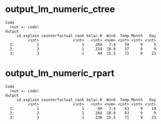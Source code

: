 # output_lm_numeric_ctree

    Code
      (out <- code)
    Output
         id_explain counterfactual_rank Solar.R  Wind  Temp Month   Day
              <int>               <int>   <int> <num> <int> <int> <int>
      1:          1                   1     284   7.4    59     9     5
      2:          2                   1     224  10.9    57     9     9
      3:          3                   1      44  15.5    72     8    21

# output_lm_numeric_rpart

    Code
      (out <- code)
    Output
         id_explain counterfactual_rank Solar.R  Wind  Temp Month   Day
              <int>               <int>   <int> <num> <int> <int> <int>
      1:          1                   1      99   7.4    63     9    14
      2:          2                   1     284  10.9    63     9     9
      3:          3                   1     238  15.5    71     9    21

